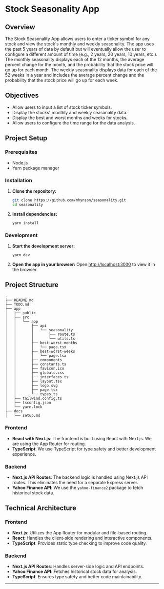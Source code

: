 # Stock Seasonality App

## Overview

The Stock Seasonality App allows users to enter a ticker symbol for any stock and view the stock's monthly and weekly seasonality. The app uses the past 5 years of data by default but will eventually allow the user to configure a different amount of time (e.g., 2 years, 20 years, 10 years, etc.). The monthly seasonality displays each of the 12 months, the average percent change for the month, and the probability that the stock price will go up for each month. The weekly seasonality displays data for each of the 52 weeks in a year and includes the average percent change and the probability that the stock price will go up for each week.

## Objectives

- Allow users to input a list of stock ticker symbols.
- Display the stocks' monthly and weekly seasonality data.
- Display the best and worst months and weeks for stocks.
- Allow users to configure the time range for the data analysis.

## Project Setup

### Prerequisites

- Node.js
- Yarn package manager

### Installation

1. **Clone the repository:**

   ```bash
   git clone https://github.com/mhynson/seasonality.git
   cd seasonality
   ```

2. **Install dependencies:**
   ```bash
   yarn install
   ```

### Development

1. **Start the development server:**

   ```bash
   yarn dev
   ```

2. **Open the app in your browser:**
   Open [http://localhost:3000](http://localhost:3000) to view it in the browser.

## Project Structure

```
.
├── README.md
├── TODO.md
├── app
│   ├── public
│   ├── src
│   │   └── app
│   │       ├── api
│   │       │   └── seasonality
│   │       │       ├── route.ts
│   │       │       └── utils.ts
│   │       ├── best-worst-months
│   │       │   └── page.tsx
│   │       ├── best-worst-weeks
│   │       │   └── page.tsx
│   │       ├── components
│   │       ├── constants.ts
│   │       ├── favicon.ico
│   │       ├── globals.css
│   │       ├── interfaces.ts
│   │       ├── layout.tsx
│   │       ├── logo.svg
│   │       ├── page.tsx
│   │       └── types.ts
│   ├── tailwind.config.ts
│   ├── tsconfig.json
│   └── yarn.lock
├── docs
│   └── setup.md
```

### Frontend

- **React with Next.js**: The frontend is built using React with Next.js. We are using the App Router for routing.
- **TypeScript**: We use TypeScript for type safety and better development experience.

### Backend

- **Next.js API Routes**: The backend logic is handled using Next.js API routes. This eliminates the need for a separate Express server.
- **Yahoo Finance API**: We use the `yahoo-finance2` package to fetch historical stock data.

## Technical Architecture

### Frontend

- **Next.js**: Utilizes the App Router for modular and file-based routing.
- **React**: Handles the client-side rendering and interactive components.
- **TypeScript**: Provides static type checking to improve code quality.

### Backend

- **Next.js API Routes**: Handles server-side logic and API endpoints.
- **Yahoo Finance API**: Fetches historical stock data for analysis.
- **TypeScript**: Ensures type safety and better code maintainability.

---
